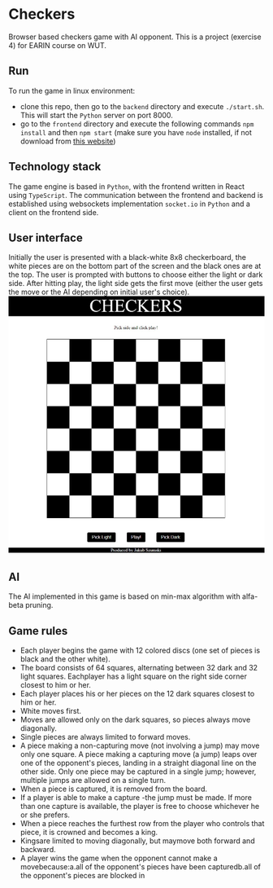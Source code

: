 # Checkers
Browser based checkers game with AI opponent. This is a project (exercise 4) for EARIN course on WUT. 

## Run
To run the game in linux environment: 
* clone this repo, then go to the `backend` directory and execute `./start.sh`. This will start the `Python` server on port 8000. 
* go to the `frontend` directory and execute the following commands `npm install` and then `npm start` (make sure you have `node` installed, if not download from [this website](https://nodejs.org/en/))

## Technology stack
The game engine is based in `Python`, with the frontend written in React using `TypeScript`. The communication between the frontend and backend is established using websockets implementation `socket.io` in `Python` and a client on the frontend side.

## User interface
Initially the user is presented with a black-white 8x8 checkerboard, the white pieces are on the bottom part of the screen and the black ones are at the top. The user is prompted with buttons to choose either the light or dark side. After hitting play, the light side gets the first move (either the user gets the move or the AI depending on initial user's choice). 
![](images/1.jpg)

## AI
The AI implemented in this game is based on min-max algorithm with alfa-beta pruning.

## Game rules
* Each player begins the game with 12 colored discs (one set of pieces is black and the other white).
* The board consists of 64 squares, alternating between 32 dark and 32 light squares. Eachplayer has a light square on the right side corner closest to him or her.
* Each player places his or her pieces on the 12 dark squares closest to him or her.
* White moves first. 
* Moves are allowed only on the dark squares, so pieces always move diagonally. 
* Single pieces are always limited to forward moves.
* A piece making a non-capturing move (not involving a jump) may move only one square. A piece making a capturing move (a jump) leaps over one of the opponent's pieces, landing in a straight diagonal line on the other side. Only one piece may be captured in a single jump; however, multiple jumps are allowed on a single turn.
* When a piece is captured, it is removed from the board.
* If a player is able to make a capture -the jump must be made. If more than one capture is available, the player is free to choose whichever he or she prefers.
* When a piece reaches the furthest row from the player who controls that piece, it is crowned and becomes a king.
* Kingsare limited to moving diagonally, but maymove both forward and backward. 
* A player wins the game when the opponent cannot make a movebecause:a.all of the opponent's pieces have been capturedb.all of the opponent's pieces are blocked in